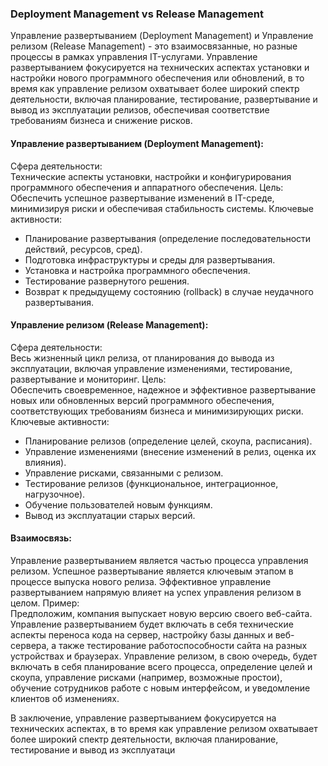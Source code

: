 ### Deployment Management vs Release Management

Управление развертыванием (Deployment Management) и Управление релизом (Release Management) - это взаимосвязанные, но разные процессы в рамках управления IT-услугами. Управление развертыванием фокусируется на технических аспектах установки и настройки нового программного обеспечения или обновлений, в то время как управление релизом охватывает более широкий спектр деятельности, включая планирование, тестирование, развертывание и вывод из эксплуатации релизов, обеспечивая соответствие требованиям бизнеса и снижение рисков. 
#### Управление развертыванием (Deployment Management):  
Сфера деятельности:  
Технические аспекты установки, настройки и конфигурирования программного обеспечения и аппаратного обеспечения.
Цель:  
Обеспечить успешное развертывание изменений в IT-среде, минимизируя риски и обеспечивая стабильность системы.
Ключевые активности:  
- Планирование развертывания (определение последовательности действий, ресурсов, сред).
- Подготовка инфраструктуры и среды для развертывания.
- Установка и настройка программного обеспечения.
- Тестирование развернутого решения.
- Возврат к предыдущему состоянию (rollback) в случае неудачного развертывания. 
#### Управление релизом (Release Management):
Сфера деятельности:  
Весь жизненный цикл релиза, от планирования до вывода из эксплуатации, включая управление изменениями, тестирование, развертывание и мониторинг.
Цель:  
Обеспечить своевременное, надежное и эффективное развертывание новых или обновленных версий программного обеспечения, соответствующих требованиям бизнеса и минимизирующих риски.
Ключевые активности:  
- Планирование релизов (определение целей, скоупа, расписания).
- Управление изменениями (внесение изменений в релиз, оценка их влияния).
- Управление рисками, связанными с релизом.
- Тестирование релизов (функциональное, интеграционное, нагрузочное).
- Обучение пользователей новым функциям.
- Вывод из эксплуатации старых версий. 

#### Взаимосвязь:  
Управление развертыванием является частью процесса управления релизом. Успешное развертывание является ключевым этапом в процессе выпуска нового релиза. Эффективное управление развертыванием напрямую влияет на успех управления релизом в целом. 
Пример:  
Предположим, компания выпускает новую версию своего веб-сайта. Управление развертыванием будет включать в себя технические аспекты переноса кода на сервер, настройку базы данных и веб-сервера, а также тестирование работоспособности сайта на разных устройствах и браузерах. Управление релизом, в свою очередь, будет включать в себя планирование всего процесса, определение целей и скоупа, управление рисками (например, возможные простои), обучение сотрудников работе с новым интерфейсом, и уведомление клиентов об изменениях. 

В заключение, управление развертыванием фокусируется на технических аспектах, в то время как управление релизом охватывает более широкий спектр деятельности, включая планирование, тестирование и вывод из эксплуатаци
